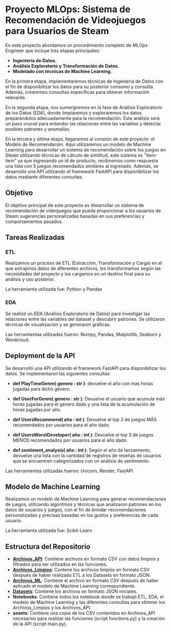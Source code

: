 # Proyecto MLOps: Sistema de Recomendación de Videojuegos para Usuarios de Steam

En este proyecto abordamos un procedimiento completo de MLOps Engineer que incluye tres etapas principales:

- **Ingeniería de Datos.**
- **Análisis Exploratorio y Transformación de Datos.**
- **Modelado con técnicas de Machine Learning.**

En la primera etapa, implementaremos técnicas de Ingeniería de Datos con el fin de disponibilizar los datos para su posterior consumo y consulta. Además, crearemos consultas específicas para obtener información relevante.

En la segunda etapa, nos sumergiremos en la fase de Análisis Exploratorio de los Datos (EDA), donde limpiaremos y exploraremos los datos preparándolos adecuadamente para la recomendación. Este análisis será un paso crucial para entender las relaciones entre las variables y detectar posibles patrones y anomalías.

En la tercera y última etapa, llegaremos al corazón de este proyecto: el Modelo de Recomendación. Aquí utilizaremos un modelo de Machine Learning para desarrollar un sistema de recomendación sobre los juegos en Steam utilizando técnicas de cálculo de similitud, este sistema es "item-item" ya que ingresando un id de producto, recibiremos como respuesta una lista con 5 juegos recomendados similares al ingresado. Además, se desarrolló una API utilizando el framework FastAPI para disponibilizar los datos mediante diferentes consultas.

## Objetivo

El objetivo principal de este proyecto es desarrollar un sistema de recomendación de videojuegos que pueda proporcionar a los usuarios de Steam sugerencias personalizadas basadas en sus preferencias y comportamientos pasados.

## Tareas Realizadas

### ETL 

Realizamos un proceso de ETL (Extracción, Transformación y Carga) en el que extrajimos datos de diferentes archivos, los transformamos según las necesidades del proyecto y los cargamos en un destino final para su análisis y uso posterior.

La herramienta utilizada fue: Python y Pandas

### EDA

Se realizó un EDA (Análisis Exploratorio de Datos) para investigar las relaciones entre las variables del dataset y descubrir patrones. Se utilizaron técnicas de visualización y se generaron gráficas.

Las herramientas utilizadas fueron: Numpy, Pandas, Matplotlib, Seaborn y Wordcloud.

## Deployment de la API

Se desarrolló una API utilizando el framework FastAPI para disponibilizar los datos. Se implementaron las siguientes consultas:

- **def PlayTimeGenre( genero : str )**: devuelve el año con mas horas jugadas para dicho género.

- **def UserForGenre( genero : str )**: Devuelve el usuario que acumula más horas jugadas para el género dado y una lista de la acumulación de horas jugadas por año.

- **def UsersRecommend( año : int )**: Devuelve el top 3 de juegos MÁS recomendados por usuarios para el año dado.

- **def UsersWorstDeveloper( año : int )**: Devuelve el top 3 de juegos MENOS recomendados por usuarios para el año dado.

- **def sentiment_analysis( año : int )**: Según el año de lanzamiento, devuelve una lista con la cantidad de registros de reseñas de usuarios que se encuentren categorizados con un análisis de sentimiento.

Las herramientas utilizadas fueron: Uvicorn, Render, FastAPI

## Modelo de Machine Learning

Realizamos un modelo de Machine Learning para generar recomendaciones de juegos, utilizando algoritmos y técnicas que analizaron patrones en los datos de usuarios y juegos, con el fin de brindar recomendaciones personalizadas y precisas basadas en los gustos y preferencias de cada usuario.

La herramienta utilizada fue: Scikit-Learn

## Estructura del Repositorio

- **[Archivos_API](https://drive.google.com/drive/folders/1ReslBNJ7eIbBlpSpnzHAH6m7o69DNBEX?usp=drive_link)**: Contiene archivos en formato CSV con datos limpios y filtrados para ser utilizados en las funciones.
- **[Archivos_Limpios]()**: Contene los archivos limpios en formato CSV después de haber realizado ETL a los Datasets en formato JSON. 
- **[Archivos_ML]()**: Contiene el archivo en formato CSV después de haber aplicado el modelo de Machine Learning correspondiente.
- **[Datasets]()**: Contiene los archivos en formato JSON iniciales.
- **Notebooks**: Contiene todos los notebook donde se trabajó ETL, EDA, el modelo de Machine Learning y las diferentes consultas para obtener los Archivos_Limpios y los Archivos_API.
- **assets**: Contiene una copia de los CSV contenidos en Archivos_API necesarios para realizar las funciones (script functions.py) y la creación de la API (script main.py).


